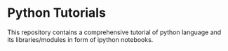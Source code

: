 # Python Tutorials
This repository contains a comprehensive tutorial of python language and its libraries/modules in form of ipython notebooks.
